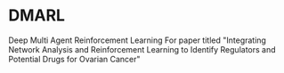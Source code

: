 # DMARL
Deep Multi Agent Reinforcement Learning For paper titled "Integrating Network Analysis and Reinforcement Learning to Identify Regulators and Potential Drugs for Ovarian Cancer"
